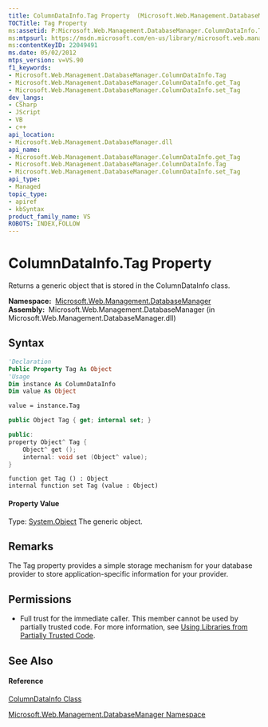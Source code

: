 ```yaml
---
title: ColumnDataInfo.Tag Property  (Microsoft.Web.Management.DatabaseManager)
TOCTitle: Tag Property
ms:assetid: P:Microsoft.Web.Management.DatabaseManager.ColumnDataInfo.Tag
ms:mtpsurl: https://msdn.microsoft.com/en-us/library/microsoft.web.management.databasemanager.columndatainfo.tag(v=VS.90)
ms:contentKeyID: 22049491
ms.date: 05/02/2012
mtps_version: v=VS.90
f1_keywords:
- Microsoft.Web.Management.DatabaseManager.ColumnDataInfo.Tag
- Microsoft.Web.Management.DatabaseManager.ColumnDataInfo.get_Tag
- Microsoft.Web.Management.DatabaseManager.ColumnDataInfo.set_Tag
dev_langs:
- CSharp
- JScript
- VB
- c++
api_location:
- Microsoft.Web.Management.DatabaseManager.dll
api_name:
- Microsoft.Web.Management.DatabaseManager.ColumnDataInfo.get_Tag
- Microsoft.Web.Management.DatabaseManager.ColumnDataInfo.Tag
- Microsoft.Web.Management.DatabaseManager.ColumnDataInfo.set_Tag
api_type:
- Managed
topic_type:
- apiref
- kbSyntax
product_family_name: VS
ROBOTS: INDEX,FOLLOW
---
```


# ColumnDataInfo.Tag Property

Returns a generic object that is stored in the ColumnDataInfo class.

**Namespace:**  [Microsoft.Web.Management.DatabaseManager](microsoft-web-management-databasemanager-namespace.md)  
**Assembly:**  Microsoft.Web.Management.DatabaseManager (in Microsoft.Web.Management.DatabaseManager.dll)

## Syntax

``` vb
'Declaration
Public Property Tag As Object
'Usage
Dim instance As ColumnDataInfo
Dim value As Object

value = instance.Tag
```

``` csharp
public Object Tag { get; internal set; }
```

``` c++
public:
property Object^ Tag {
    Object^ get ();
    internal: void set (Object^ value);
}
```

``` jscript
function get Tag () : Object
internal function set Tag (value : Object)
```

#### Property Value

Type: [System.Object](https://msdn.microsoft.com/en-us/library/e5kfa45b\(v=vs.90\))  
The generic object.  

## Remarks

The Tag property provides a simple storage mechanism for your database provider to store application-specific information for your provider.

## Permissions

  - Full trust for the immediate caller. This member cannot be used by partially trusted code. For more information, see [Using Libraries from Partially Trusted Code](https://msdn.microsoft.com/en-us/library/8skskf63\(v=vs.90\)).

## See Also

#### Reference

[ColumnDataInfo Class](columndatainfo-class-microsoft-web-management-databasemanager.md)

[Microsoft.Web.Management.DatabaseManager Namespace](microsoft-web-management-databasemanager-namespace.md)

